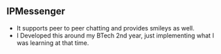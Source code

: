 ## IPMessenger

* It supports peer to peer chatting and provides smileys as well.
* I Developed this around my BTech 2nd year, just implementing what I was learning at that time.
